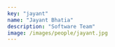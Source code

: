```yaml
---
key: "jayant"
name: "Jayant Bhatia"
description: "Software Team"
image: /images/people/jayant.jpg
---
```

